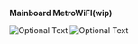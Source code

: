 **Mainboard MetroWiFI(wip)**

![Optional Text](../MetroWiFi/mb_front.png)
![Optional Text](../MetroWiFi/mb_back.png)
